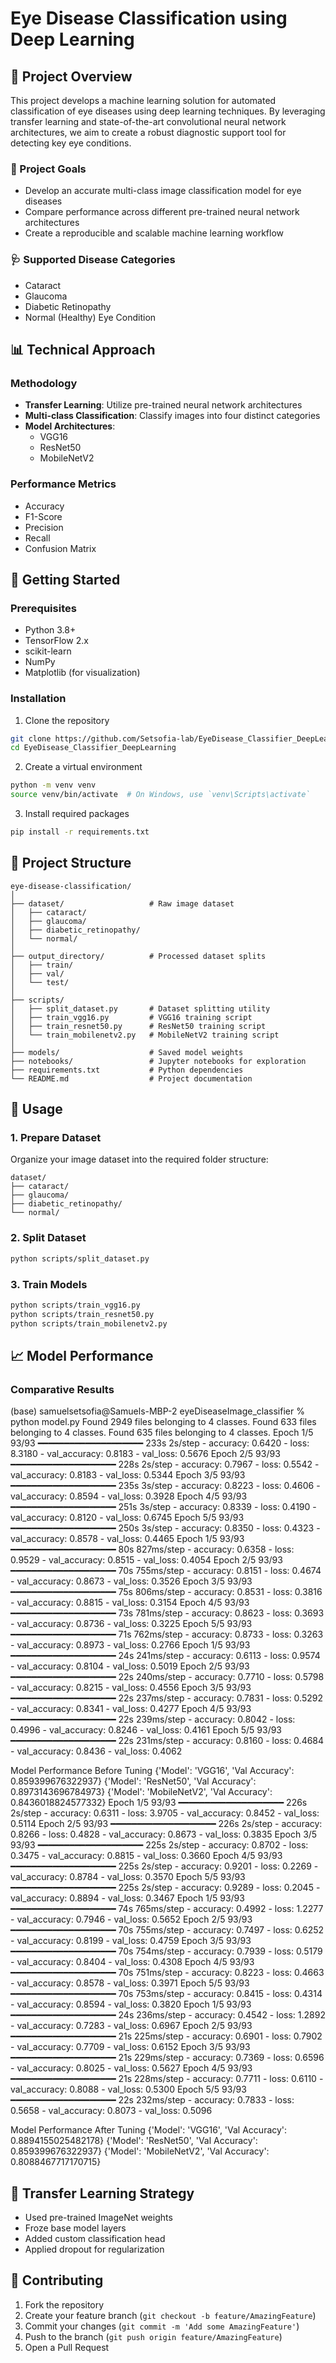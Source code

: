 # Eye Disease Classification using Deep Learning

## 🔬 Project Overview

This project develops a machine learning solution for automated classification of eye diseases using deep learning techniques. By leveraging transfer learning and state-of-the-art convolutional neural network architectures, we aim to create a robust diagnostic support tool for detecting key eye conditions.

### 🎯 Project Goals
- Develop an accurate multi-class image classification model for eye diseases
- Compare performance across different pre-trained neural network architectures
- Create a reproducible and scalable machine learning workflow

### 🩺 Supported Disease Categories
- Cataract
- Glaucoma
- Diabetic Retinopathy
- Normal (Healthy) Eye Condition

## 📊 Technical Approach

### Methodology
- **Transfer Learning**: Utilize pre-trained neural network architectures
- **Multi-class Classification**: Classify images into four distinct categories
- **Model Architectures**:
  - VGG16
  - ResNet50
  - MobileNetV2

### Performance Metrics
- Accuracy
- F1-Score
- Precision
- Recall
- Confusion Matrix

## 🚀 Getting Started

### Prerequisites
- Python 3.8+
- TensorFlow 2.x
- scikit-learn
- NumPy
- Matplotlib (for visualization)

### Installation

1. Clone the repository
```bash
git clone https://github.com/Setsofia-lab/EyeDisease_Classifier_DeepLearning.git
cd EyeDisease_Classifier_DeepLearning
```

2. Create a virtual environment
```bash
python -m venv venv
source venv/bin/activate  # On Windows, use `venv\Scripts\activate`
```

3. Install required packages
```bash
pip install -r requirements.txt
```

## 📁 Project Structure

```
eye-disease-classification/
│
├── dataset/                   # Raw image dataset
│   ├── cataract/
│   ├── glaucoma/
│   ├── diabetic_retinopathy/
│   └── normal/
│
├── output_directory/          # Processed dataset splits
│   ├── train/
│   ├── val/
│   └── test/
│
├── scripts/
│   ├── split_dataset.py       # Dataset splitting utility
│   ├── train_vgg16.py         # VGG16 training script
│   ├── train_resnet50.py      # ResNet50 training script
│   └── train_mobilenetv2.py   # MobileNetV2 training script
│
├── models/                    # Saved model weights
├── notebooks/                 # Jupyter notebooks for exploration
├── requirements.txt           # Python dependencies
└── README.md                  # Project documentation
```

## 🔧 Usage

### 1. Prepare Dataset
Organize your image dataset into the required folder structure:
```
dataset/
├── cataract/
├── glaucoma/
├── diabetic_retinopathy/
└── normal/
```

### 2. Split Dataset
```bash
python scripts/split_dataset.py
```

### 3. Train Models
```bash
python scripts/train_vgg16.py
python scripts/train_resnet50.py
python scripts/train_mobilenetv2.py
```

## 📈 Model Performance

### Comparative Results

(base) samuelsetsofia@Samuels-MBP-2 eyeDiseaseImage_classifier % python model.py
Found 2949 files belonging to 4 classes.
Found 633 files belonging to 4 classes.
Found 635 files belonging to 4 classes.
Epoch 1/5
93/93 ━━━━━━━━━━━━━━━━━━━━ 233s 2s/step - accuracy: 0.6420 - loss: 8.3180 - val_accuracy: 0.8183 - val_loss: 0.5676
Epoch 2/5
93/93 ━━━━━━━━━━━━━━━━━━━━ 228s 2s/step - accuracy: 0.7967 - loss: 0.5542 - val_accuracy: 0.8183 - val_loss: 0.5344
Epoch 3/5
93/93 ━━━━━━━━━━━━━━━━━━━━ 235s 3s/step - accuracy: 0.8223 - loss: 0.4606 - val_accuracy: 0.8594 - val_loss: 0.3928
Epoch 4/5
93/93 ━━━━━━━━━━━━━━━━━━━━ 251s 3s/step - accuracy: 0.8339 - loss: 0.4190 - val_accuracy: 0.8120 - val_loss: 0.6745
Epoch 5/5
93/93 ━━━━━━━━━━━━━━━━━━━━ 250s 3s/step - accuracy: 0.8350 - loss: 0.4323 - val_accuracy: 0.8578 - val_loss: 0.4465
Epoch 1/5
93/93 ━━━━━━━━━━━━━━━━━━━━ 80s 827ms/step - accuracy: 0.6358 - loss: 0.9529 - val_accuracy: 0.8515 - val_loss: 0.4054
Epoch 2/5
93/93 ━━━━━━━━━━━━━━━━━━━━ 70s 755ms/step - accuracy: 0.8151 - loss: 0.4674 - val_accuracy: 0.8673 - val_loss: 0.3526
Epoch 3/5
93/93 ━━━━━━━━━━━━━━━━━━━━ 75s 806ms/step - accuracy: 0.8531 - loss: 0.3816 - val_accuracy: 0.8815 - val_loss: 0.3154
Epoch 4/5
93/93 ━━━━━━━━━━━━━━━━━━━━ 73s 781ms/step - accuracy: 0.8623 - loss: 0.3693 - val_accuracy: 0.8736 - val_loss: 0.3225
Epoch 5/5
93/93 ━━━━━━━━━━━━━━━━━━━━ 71s 762ms/step - accuracy: 0.8733 - loss: 0.3263 - val_accuracy: 0.8973 - val_loss: 0.2766
Epoch 1/5
93/93 ━━━━━━━━━━━━━━━━━━━━ 24s 241ms/step - accuracy: 0.6113 - loss: 0.9574 - val_accuracy: 0.8104 - val_loss: 0.5019
Epoch 2/5
93/93 ━━━━━━━━━━━━━━━━━━━━ 22s 240ms/step - accuracy: 0.7710 - loss: 0.5798 - val_accuracy: 0.8215 - val_loss: 0.4556
Epoch 3/5
93/93 ━━━━━━━━━━━━━━━━━━━━ 22s 237ms/step - accuracy: 0.7831 - loss: 0.5292 - val_accuracy: 0.8341 - val_loss: 0.4277
Epoch 4/5
93/93 ━━━━━━━━━━━━━━━━━━━━ 22s 239ms/step - accuracy: 0.8042 - loss: 0.4996 - val_accuracy: 0.8246 - val_loss: 0.4161
Epoch 5/5
93/93 ━━━━━━━━━━━━━━━━━━━━ 22s 231ms/step - accuracy: 0.8160 - loss: 0.4684 - val_accuracy: 0.8436 - val_loss: 0.4062

Model Performance Before Tuning
{'Model': 'VGG16', 'Val Accuracy': 0.859399676322937}
{'Model': 'ResNet50', 'Val Accuracy': 0.8973143696784973}
{'Model': 'MobileNetV2', 'Val Accuracy': 0.8436018824577332}
Epoch 1/5
93/93 ━━━━━━━━━━━━━━━━━━━━ 226s 2s/step - accuracy: 0.6311 - loss: 3.9705 - val_accuracy: 0.8452 - val_loss: 0.5114
Epoch 2/5
93/93 ━━━━━━━━━━━━━━━━━━━━ 226s 2s/step - accuracy: 0.8266 - loss: 0.4828 - val_accuracy: 0.8673 - val_loss: 0.3835
Epoch 3/5
93/93 ━━━━━━━━━━━━━━━━━━━━ 225s 2s/step - accuracy: 0.8702 - loss: 0.3475 - val_accuracy: 0.8815 - val_loss: 0.3660
Epoch 4/5
93/93 ━━━━━━━━━━━━━━━━━━━━ 225s 2s/step - accuracy: 0.9201 - loss: 0.2269 - val_accuracy: 0.8784 - val_loss: 0.3570
Epoch 5/5
93/93 ━━━━━━━━━━━━━━━━━━━━ 225s 2s/step - accuracy: 0.9289 - loss: 0.2045 - val_accuracy: 0.8894 - val_loss: 0.3467
Epoch 1/5
93/93 ━━━━━━━━━━━━━━━━━━━━ 74s 765ms/step - accuracy: 0.4992 - loss: 1.2277 - val_accuracy: 0.7946 - val_loss: 0.5652
Epoch 2/5
93/93 ━━━━━━━━━━━━━━━━━━━━ 70s 755ms/step - accuracy: 0.7497 - loss: 0.6252 - val_accuracy: 0.8199 - val_loss: 0.4759
Epoch 3/5
93/93 ━━━━━━━━━━━━━━━━━━━━ 70s 754ms/step - accuracy: 0.7939 - loss: 0.5179 - val_accuracy: 0.8404 - val_loss: 0.4308
Epoch 4/5
93/93 ━━━━━━━━━━━━━━━━━━━━ 70s 751ms/step - accuracy: 0.8223 - loss: 0.4663 - val_accuracy: 0.8578 - val_loss: 0.3971
Epoch 5/5
93/93 ━━━━━━━━━━━━━━━━━━━━ 70s 753ms/step - accuracy: 0.8415 - loss: 0.4314 - val_accuracy: 0.8594 - val_loss: 0.3820
Epoch 1/5
93/93 ━━━━━━━━━━━━━━━━━━━━ 24s 236ms/step - accuracy: 0.4542 - loss: 1.2892 - val_accuracy: 0.7283 - val_loss: 0.6967
Epoch 2/5
93/93 ━━━━━━━━━━━━━━━━━━━━ 21s 225ms/step - accuracy: 0.6901 - loss: 0.7902 - val_accuracy: 0.7709 - val_loss: 0.6152
Epoch 3/5
93/93 ━━━━━━━━━━━━━━━━━━━━ 21s 229ms/step - accuracy: 0.7369 - loss: 0.6596 - val_accuracy: 0.8025 - val_loss: 0.5627
Epoch 4/5
93/93 ━━━━━━━━━━━━━━━━━━━━ 21s 228ms/step - accuracy: 0.7711 - loss: 0.6110 - val_accuracy: 0.8088 - val_loss: 0.5300
Epoch 5/5
93/93 ━━━━━━━━━━━━━━━━━━━━ 22s 232ms/step - accuracy: 0.7833 - loss: 0.5658 - val_accuracy: 0.8073 - val_loss: 0.5096

Model Performance After Tuning
{'Model': 'VGG16', 'Val Accuracy': 0.8894155025482178}
{'Model': 'ResNet50', 'Val Accuracy': 0.859399676322937}
{'Model': 'MobileNetV2', 'Val Accuracy': 0.8088467717170715}

## 🧠 Transfer Learning Strategy
- Used pre-trained ImageNet weights
- Froze base model layers
- Added custom classification head
- Applied dropout for regularization


## 🤝 Contributing
1. Fork the repository
2. Create your feature branch (`git checkout -b feature/AmazingFeature`)
3. Commit your changes (`git commit -m 'Add some AmazingFeature'`)
4. Push to the branch (`git push origin feature/AmazingFeature`)
5. Open a Pull Request
